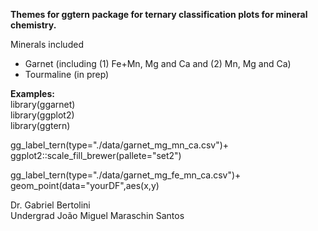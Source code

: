 <b>Themes for ggtern package for ternary classification plots for mineral chemistry.</b>

Minerals included
- Garnet (including (1) Fe+Mn, Mg and Ca and (2) Mn, Mg and Ca)
- Tourmaline (in prep)

<b>Examples:</b>                                            
library(ggarnet)                                 
library(ggplot2)                             
library(ggtern)                                     

gg_label_tern(type="./data/garnet_mg_mn_ca.csv")+
ggplot2::scale_fill_brewer(pallete="set2")

gg_label_tern(type="./data/garnet_mg_fe_mn_ca.csv")+
geom_point(data="yourDF",aes(x,y)



Dr. Gabriel Bertolini                                                 
Undergrad João Miguel Maraschin Santos

